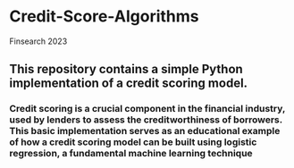 # Credit-Score-Algorithms
Finsearch 2023

## This repository contains a simple Python implementation of a credit scoring model. 
### Credit scoring is a crucial component in the financial industry, used by lenders to assess the creditworthiness of borrowers. This basic implementation serves as an educational example of how a credit scoring model can be built using logistic regression, a fundamental machine learning technique
